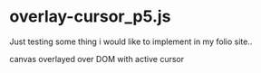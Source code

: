 # overlay-cursor_p5.js

Just testing some thing i would like to implement in my folio site..

canvas overlayed over DOM with active cursor
